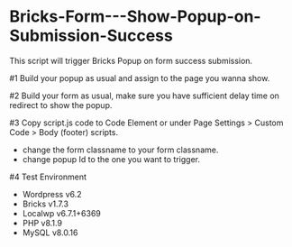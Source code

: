 # Bricks-Form---Show-Popup-on-Submission-Success

This script will trigger Bricks Popup on form success submission.

#1 Build your popup as usual and assign to the page you wanna show.

#2 Build your form as usual, make sure you have sufficient delay time on redirect to show the popup.

#3 Copy script.js code to Code Element or under Page Settings > Custom Code > Body (footer) scripts.
  - change the form classname to your form classname.
  - change popup Id to the one you want to trigger.

#4 Test Environment
 - Wordpress v6.2
 - Bricks v1.7.3
 - Localwp v6.7.1+6369
 - PHP v8.1.9
 - MySQL v8.0.16
